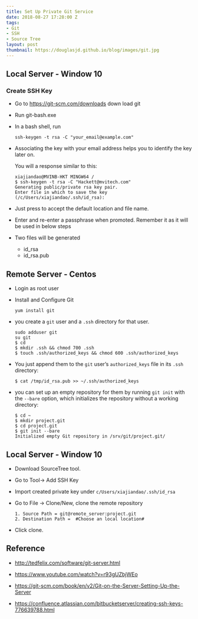 ```yaml
---
title: Set Up Private Git Service
date: 2018-08-27 17:28:00 Z
tags:
- Git
- SSH
- Source Tree
layout: post
thumbnail: https://douglasjd.github.io/blog/images/git.jpg
---
```



## Local Server - Window 10

### Create SSH Key

- Go to https://git-scm.com/downloads down load git 

- Run git-bash.exe

- In a bash shell, run

  ```shell
  ssh-keygen -t rsa -C "your_email@example.com"
  ```

- Associating the key with your email address helps you to identify the key later on. 

  You will a response similar to this:

  ```shell
  xiajiandao@MVINB-HKT MINGW64 /
  $ ssh-keygen -t rsa -C "Hackett@mvitech.com"
  Generating public/private rsa key pair.
  Enter file in which to save the key (/c/Users/xiajiandao/.ssh/id_rsa):
  ```

- Just press <Enter> to accept the default location and file name. 

- Enter and re-enter a passphrase when promoted.  Remember it as it will be used in below steps

- Two files will be generated

  - id_rsa          <RSA Private Key>
  - id_rsa.pub   <RSA Public Key>

## Remote Server - Centos 

- Login as root user

- Install and Configure Git

  ```
  yum install git
  ```

- you create a `git` user and a `.ssh` directory for that user.

  ```shell
  sudo adduser git
  su git
  $ cd
  $ mkdir .ssh && chmod 700 .ssh
  $ touch .ssh/authorized_keys && chmod 600 .ssh/authorized_keys
  ```

- You just append them to the `git` user’s `authorized_keys` file in its `.ssh` directory: 

  ```shel
  $ cat /tmp/id_rsa.pub >> ~/.ssh/authorized_keys
  ```

- you can set up an empty repository for them by running `git init` with the `--bare` option, which initializes the repository without a working directory:

  ```console
  $ cd ~
  $ mkdir project.git
  $ cd project.git
  $ git init --bare
  Initialized empty Git repository in /srv/git/project.git/
  ```



## Local Server - Window 10

- Download SourceTree tool. [](https://www.sourcetreeapp.com/)

- Go to Tool-> Add SSH Key 

- Import created private key under `c/Users/xiajiandao/.ssh/id_rsa`

- Go to File -> Clone/New, clone the remote repository

  ```form
  1. Source Path = git@remote_server:project.git
  2. Destination Path =  #Choose an local location#
  ```

- Click clone.



## Reference

- http://tedfelix.com/software/git-server.html
- https://www.youtube.com/watch?v=r93gUZbjWEo
- https://git-scm.com/book/en/v2/Git-on-the-Server-Setting-Up-the-Server

- https://confluence.atlassian.com/bitbucketserver/creating-ssh-keys-776639788.html